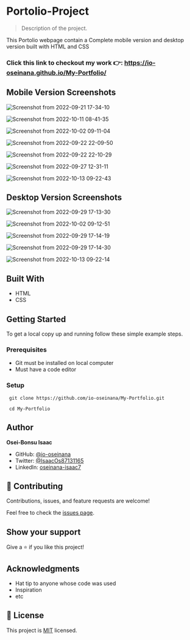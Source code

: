 # Portolio-Project

> Description of the project.
  
  This Portolio webpage contain a Complete mobile version and desktop version built with HTML and CSS
  
  ### Click this link to checkout my work 👉️:  https://io-oseinana.github.io/My-Portfolio/ 

  
  ## Mobile Version Screenshots
  
  ![Screenshot from 2022-09-21 17-34-10](https://user-images.githubusercontent.com/105572944/191574647-8cc912f0-7cef-4598-94f9-43de79320d0d.png)
  
  ![Screenshot from 2022-10-11 08-41-35](https://user-images.githubusercontent.com/105572944/195042292-b3ba8aad-65f6-4ee6-94f0-cea727f206cc.png)
    
  ![Screenshot from 2022-10-02 09-11-04](https://user-images.githubusercontent.com/105572944/193446986-13858e34-10d3-4823-97d0-2259d3e4b680.png)
    
  ![Screenshot from 2022-09-22 22-09-50](https://user-images.githubusercontent.com/105572944/191863992-e838dace-e42c-4e82-8771-85e663fee87e.png)
  
  ![Screenshot from 2022-09-22 22-10-29](https://user-images.githubusercontent.com/105572944/191864005-3f48aa1c-1e85-42a6-bf1b-bbafdaf7899a.png)
  
  ![Screenshot from 2022-09-27 12-31-11](https://user-images.githubusercontent.com/105572944/192527040-e52028ff-4502-4979-91c5-93371fb8c2dd.png)
  
  ![Screenshot from 2022-10-13 09-22-43](https://user-images.githubusercontent.com/105572944/195559192-2e95ebc0-8ed8-47a1-a36f-740427934d98.png)

  
  ## Desktop Version Screenshots
  
  ![Screenshot from 2022-09-29 17-13-30](https://user-images.githubusercontent.com/105572944/193098320-12b3f0de-e4e8-4f8b-8c4a-1bc1b5c76b96.png)
  
  ![Screenshot from 2022-10-02 09-12-51](https://user-images.githubusercontent.com/105572944/193447001-3567fb8c-438c-4370-9840-cc5b38579c6e.png)
  
  ![Screenshot from 2022-09-29 17-14-19](https://user-images.githubusercontent.com/105572944/193098427-de30b352-d133-401c-989c-4910eec6e3d6.png)

  ![Screenshot from 2022-09-29 17-14-30](https://user-images.githubusercontent.com/105572944/193098465-e6e5b07b-8cd5-4092-8d1d-f0ce03ac2900.png)

  ![Screenshot from 2022-10-13 09-22-14](https://user-images.githubusercontent.com/105572944/195559229-b3352f1c-d80d-4ee6-bba7-84b93b0cee0a.png)


## Built With
- HTML
- CSS


## Getting Started

To get a local copy up and running follow these simple example steps.

### Prerequisites

  - Git must be installed on local computer
  - Must have a code editor

### Setup
  ```
   git clone https://github.com/io-oseinana/My-Portfolio.git
  ```
  ```
   cd My-Portfolio
  ```


## Author

**Osei-Bonsu Isaac**

- GitHub: [@io-oseinana](https://github.com/io-oseinana)
- Twitter: [@IsaacOs87131165](https://twitter.com/IsaacOs87131165)
- LinkedIn: [oseinana-isaac7](https://www.linkedin.com/in/oseinana-isaac7)

## 🤝 Contributing

Contributions, issues, and feature requests are welcome!

Feel free to check the [issues page](../../issues/).

## Show your support

Give a ⭐️ if you like this project!

## Acknowledgments

- Hat tip to anyone whose code was used
- Inspiration
- etc

## 📝 License

This project is [MIT](./MIT.md) licensed.

